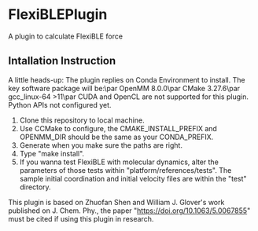 # FlexiBLEPlugin
A plugin to calculate FlexiBLE force

## Intallation Instruction
A little heads-up:
The plugin replies on Conda Environment to install. 
The key software package will be:\par
  OpenMM        8.0.0\par
  CMake         3.27.6\par
  gcc_linux-64 >11\par
CUDA and OpenCL are not supported for this plugin. 
Python APIs not configured yet. 

1. Clone this repository to local machine. 
2. Use CCMake to configure, the CMAKE_INSTALL_PREFIX and OPENMM_DIR should be the same as your CONDA_PREFIX.
3. Generate when you make sure the paths are right.
4. Type "make install". 
5. If you wanna test FlexiBLE with molecular dynamics, alter the parameters of those tests within "platform/references/tests". The sample initial coordination and initial velocity files are within the "test" directory. 

This plugin is based on Zhuofan Shen and William J. Glover's work published on J. Chem. Phy., the paper "https://doi.org/10.1063/5.0067855" must be cited if using this plugin in research. 



